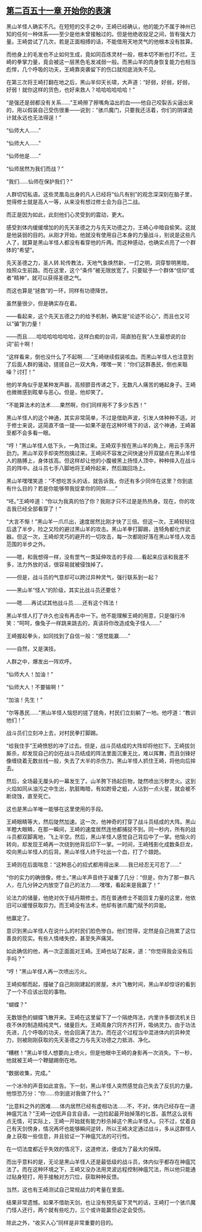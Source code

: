 ## [第二百五十一章 开始你的表演](https://www.xxbiquge.com/11_11207/9175401.html)


  黑山羊怪人确实不凡。在短短的交手之中，王崎已经确认，他的能力不属于神州已知的任何一种体系——至少是他未曾接触过的。但是他绝收投足之间，皆有强大力量。王崎尝试了几次，若是正面相搏的话，不能借用天地灵气的他根本没有胜算。

  而他身上的毛发也不止如何生成，竟如同百炼灵材一般，根本切不断也打不烂。王崎的拳掌力量，竟会被这一层黑色毛发减弱一般。而黑山羊的肉身恢复能力也相当彪悍，几个呼吸的功夫，王崎靠突袭留下的伤口就彻底消失不见。

  在第三次将王崎打翻在地之后，黑山羊仰天长啸，大声道：“好弱，好弱，好弱，好弱！就你这样的货色，也好来救人？哈哈哈哈哈哈！”

  “是强还是弱都没有关系……”王崎擦了擦嘴角溢出的血——他自己咬裂舌尖逼出来的，用以假装自己受伤很重——说到：“骇爪魔门，只要我还活着，你们的阴谋诡计就永远也无法得逞！”

  “仙师大人……”

  “仙师大人……”

  “仙师他是……”

  “仙师居然为我们而战？”

  “我们……仙师在保护我们？”

  人群切切私语。这些灵凰岛出身的凡人已经将“仙凡有别”的观念深深刻在脑子里，觉得修士就是高人一等，从来没有想过修士会为自己二战。

  而正是因为如此，此刻他们心灵受到的震动，更大。

  感受到体内缓缓增加的的先天圣德之力与先天功德之力，王崎心中暗自偷笑。这就是他装弱的目的。从刚才开始，他就没有使用自己本身的力量战斗，别说是这些凡人了，就算是黑山羊怪人都没有看穿他的斤两。而这种感动，也确实点亮了一个群体的“希望”。

  先天圣德之力，圣人转.轮传教法，天地气象焕然新，一灯之明，洞穿黎明黑暗，烛照众生前路。而在这里，这个“条件”被无限放宽了。只要赋予一个群体“信仰”或者“精神”，就可以获得圣德之气。

  而这也算是“拯救”的一环，同样有功德降世。

  虽然量很少，但是确实存在着。

  ——看起来，这个先天五德之力的给予机制，确实是“论迹不论心”，而且也又可以“骗”到力量！

  ——而且……哈哈哈哈哈哈哈，这样白痴的台词，简直拍在我“人生最想说的台词”前十啊！

  “这样看来，倒也没什么了不起啊……”王崎继续假装咳血。而黑山羊怪人也注意到了后面人群的骚动，搓搓自己一双大角，嘿嘿一笑：“你们这群愚民，倒也来聒噪？讨打！”

  他的羊角似乎是某种发声器，高频颤音传递之下，无数凡人痛苦的蜷起身子。王崎也微微感到眩晕与恶心。但是，他却笑了。

  “不能算法术的法术……果然啊，你们同样用不了多少东西！”

  黑山羊怪人的这个神通，其实非常简单，不过是借助声波，引发人体种种不适。对于修士来说，这简直不值一提——如果不是在这种环境下的话，这个神通，王崎甚至都不会多看一眼。

  “哼！”黑山羊怪人低下头，一角顶过来。王崎双手按在黑山羊的角上，用云手荡开劲力。黑山羊双手却突然抱擒过来。王崎间不容发之间快速分开双腿点在黑山羊怪人的胳膊上，身体拔高。但这样却让他的小腹被黑上扬怪人顶中，种种摔入在战斗员的阵中。战斗员七手八脚地将王崎拎起来，然后踹回场上。

  黑山羊嘿嘿笑道：“不想吃苦头的话，就告诉我，你还有多少同伴在这里？你到底有什么目的？若是你能够带我捉拿你的同伴……”

  “呸。”王崎啐道：“你以为我真的怕了你？我刚才只不过是是热热身。现在，你的攻击我已经全部看穿了！”

  “大言不惭！”黑山羊一爪爪出，速度居然比刚才快了三倍。但这一次，王崎轻轻往后退了半步，险之又险的避过黑山羊的攻击。黑山羊拳打脚踢，连犄角都化作武器。但这一次，王崎却灵巧的避开的一切攻击，每一次都刚好落在黑山羊怪人攻击范围的半步之外。

  ——嗯，和我想得一样，没有罡气一类延伸攻击的手段……看起来应该和我差不多，法力外放的话，很容易就被侵蚀掉了。

  ——但是，战斗员的气意却可以跨过异种灵气，强行联系到一起？

  ——黑山羊“怪人”的阶级，其实比战斗员还要低？

  ——嗯……再试试其他战斗员……还有这个阵法！

  黑山羊怪人打了许久也没有再击中一下。他不能理解王崎的用意，只是强行冷笑：“呵呵，像兔子一样跳来跳去的，真该将你改造成兔子怪人……”

  王崎握起拳头，如同找到了自信一般：“感觉能赢……”

  ——自然，又是演技。

  人群之中，爆发出一阵欢呼。

  “仙师大人！加油！”

  “仙师大人！不要输啊！”

  “加油！先生！”

  “尔等愚民……”黑山羊怪人恼怒的搓了搓角，村民们立刻躺了一地。他哼道：“教训他们！”

  战斗员们立刻冲上去，对村民拳打脚踢。

  “给我住手”王崎愤怒的冲了过去。但是，战斗员结成的大阵却将他拦下。王崎拔剑厮杀，却发现自己的剑在战斗员结成的阵法里面沉重无比，难以挥舞，而且剑锋好像缠绕着无数丝线一般，失去了大半的杀伤力。黑山羊怪人抓住王崎，将他向后摔去。

  然后，全场最无厘头的一幕发生了。山羊胯下扬起巨物，陡然喷出污秽灵火。这到火焰如同从油污之中生出，肮脏晦暗，有如跗骨之蛆，人沾到一点火星，就会被不断烧蚀，直至死亡。

  这也是黑山羊唯一能够在这里使用的手段。

  王崎眼睛等大，然后陡然加速。这一次，他神奇的打穿了战斗员结成的大阵。黑山羊瞪大眼睛，在那一瞬间，王崎的速度居然连他都捕捉不到。同一秒内，所有的战斗员都双脚离地，飞上半空。然后，黑山羊怪人感觉自己背后中了一掌。他恼火的转向，却发现王崎再一次绕到他背后印下一掌。一时间，王崎残影化成数条巨龙，咬向黑山羊怪人的后背。黑山羊怪人终于吐出一个血，打了个踉跄。

  王崎则在后面喘息：“这种恶心的招式都用得出来……我已经忍无可忍了……”

  “你的实力的确很像，修士。”黑山羊声音终于凝重了几分：“但是，你为了那一群凡人，在几分钟之内放空了自己的法力……嘿嘿，看起来是我赢了！”

  论法力的储量，他绝对优于结丹期修士。而在普通修士不能回复力量的这里，他依旧可以缓慢获取异力。而王崎没有法术，他却有骇爪魔门赋予的异能。

  他赢定了。

  意识到黑山羊怪人在说什么的村民们脸色惨白。他们觉得，定然是自己拖累了这位善良的现实。有些人情绪失控，甚至失声痛哭。

  如此确信的他，再一次正面面对王崎。王崎也站了起来，道：“你觉得我会没有后手吗？”

  “哼！”黑山羊怪人再一次喷出污火。

  王崎抑郁而起，撞破了自己刚刚建起的房屋。木片飞散时间，黑山羊却惊讶的看到了一个不应该出现的事物。

  “蝴蝶？”

  无数银色的蝴蝶飞散开来。王崎在这里留下了一个隔绝阵法，内里许多御流机关日夜不休的制造精纯灵气，储量巨大。王崎周身穴窍齐齐打开，吸纳灵力。由于功法先进，几个呼吸的功夫，他会回满了法力。而在这个过程当中混进体内的异种灵力，则被刚刚获取的先天圣德之力与先天功德之力抵消、净化。

  “糟糕！”黑山羊怪人想要向上喷火，但是他眼中王崎的身影再一次消失。下一秒，他就被王崎一个鞭腿踢倒在地。

  “数据收集，完成。”

  一个冰冷的声音如此宣告。下一刻，黑山羊怪人突然感觉自己失去了反抗的力量。他惊恐万分：“你……你到底对我做了什么？”

  “比意料之外的困难……体内居然已经有虚相功法……不，不对，体内已经存在一道神瘟咒法？”王崎一边低声自言自语，一边捡起最开始掉落的匕首。虽然这么说有点无情，可实际上，王崎一开始就有能力秒杀掉这个黑山羊怪人。只不过，仗着自己有天剑傍身，情况再坏也能够瞬间逆转，所以王崎决定通过战斗，多从这群怪人身上获取一些信息，并且验证一下神瘟咒法的可行性。

  在一切法度都近乎失效的情况下，这道修法，便成为了最大的保障。

  而出乎意料的是，无论是黑山羊怪人还是最低级的战斗员，体内似乎都存在神瘟咒法了。而在这种环境之下，王崎又没办法用灵波远程控制神瘟咒法，所以他只能通过贴身短打，用手接触对方穴位，获取种种反馈。

  当然，这也有王崎测试自己常规战力的考量在里面。

  结果非常遗憾。如果不借助天剑，也让没有预先留下灵气的话，王崎打一个骇爪魔门怪人还行，两个就有些吃力，三个或许能赢但必定会受伤。

  除此之外，“收买人心”同样是非常重要的目的。
